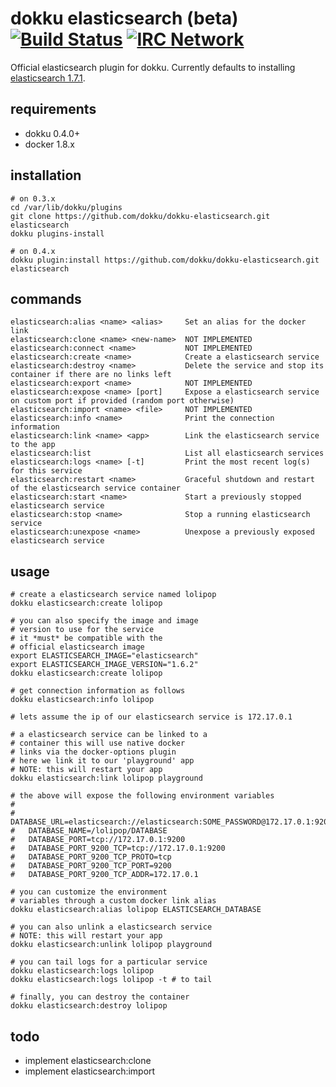 # dokku elasticsearch (beta) [![Build Status](https://img.shields.io/travis/dokku/dokku-elasticsearch.svg?branch=master "Build Status")](https://travis-ci.org/dokku/dokku-elasticsearch) [![IRC Network](https://img.shields.io/badge/irc-freenode-blue.svg "IRC Freenode")](https://webchat.freenode.net/?channels=dokku)

Official elasticsearch plugin for dokku. Currently defaults to installing [elasticsearch 1.7.1](https://hub.docker.com/_/elasticsearch/).

## requirements

- dokku 0.4.0+
- docker 1.8.x

## installation

```shell
# on 0.3.x
cd /var/lib/dokku/plugins
git clone https://github.com/dokku/dokku-elasticsearch.git elasticsearch
dokku plugins-install

# on 0.4.x
dokku plugin:install https://github.com/dokku/dokku-elasticsearch.git elasticsearch
```

## commands

```
elasticsearch:alias <name> <alias>     Set an alias for the docker link
elasticsearch:clone <name> <new-name>  NOT IMPLEMENTED
elasticsearch:connect <name>           NOT IMPLEMENTED
elasticsearch:create <name>            Create a elasticsearch service
elasticsearch:destroy <name>           Delete the service and stop its container if there are no links left
elasticsearch:export <name>            NOT IMPLEMENTED
elasticsearch:expose <name> [port]     Expose a elasticsearch service on custom port if provided (random port otherwise)
elasticsearch:import <name> <file>     NOT IMPLEMENTED
elasticsearch:info <name>              Print the connection information
elasticsearch:link <name> <app>        Link the elasticsearch service to the app
elasticsearch:list                     List all elasticsearch services
elasticsearch:logs <name> [-t]         Print the most recent log(s) for this service
elasticsearch:restart <name>           Graceful shutdown and restart of the elasticsearch service container
elasticsearch:start <name>             Start a previously stopped elasticsearch service
elasticsearch:stop <name>              Stop a running elasticsearch service
elasticsearch:unexpose <name>          Unexpose a previously exposed elasticsearch service
```

## usage

```shell
# create a elasticsearch service named lolipop
dokku elasticsearch:create lolipop

# you can also specify the image and image
# version to use for the service
# it *must* be compatible with the
# official elasticsearch image
export ELASTICSEARCH_IMAGE="elasticsearch"
export ELASTICSEARCH_IMAGE_VERSION="1.6.2"
dokku elasticsearch:create lolipop

# get connection information as follows
dokku elasticsearch:info lolipop

# lets assume the ip of our elasticsearch service is 172.17.0.1

# a elasticsearch service can be linked to a
# container this will use native docker
# links via the docker-options plugin
# here we link it to our 'playground' app
# NOTE: this will restart your app
dokku elasticsearch:link lolipop playground

# the above will expose the following environment variables
#
#   DATABASE_URL=elasticsearch://elasticsearch:SOME_PASSWORD@172.17.0.1:9200
#   DATABASE_NAME=/lolipop/DATABASE
#   DATABASE_PORT=tcp://172.17.0.1:9200
#   DATABASE_PORT_9200_TCP=tcp://172.17.0.1:9200
#   DATABASE_PORT_9200_TCP_PROTO=tcp
#   DATABASE_PORT_9200_TCP_PORT=9200
#   DATABASE_PORT_9200_TCP_ADDR=172.17.0.1

# you can customize the environment
# variables through a custom docker link alias
dokku elasticsearch:alias lolipop ELASTICSEARCH_DATABASE

# you can also unlink a elasticsearch service
# NOTE: this will restart your app
dokku elasticsearch:unlink lolipop playground

# you can tail logs for a particular service
dokku elasticsearch:logs lolipop
dokku elasticsearch:logs lolipop -t # to tail

# finally, you can destroy the container
dokku elasticsearch:destroy lolipop
```

## todo

- implement elasticsearch:clone
- implement elasticsearch:import
